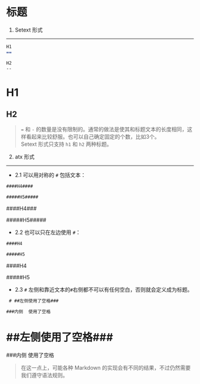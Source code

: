 标题
====

1. Setext 形式
--------------

```markdown
H1
==

H2
--
```

H1
==

H2
--

>`=` 和 `-` 的数量是没有限制的。通常的做法是使其和标题文本的长度相同，这样看起来比较舒服。也可以自己确定固定的个数，比如3个。  
>Setext 形式只支持 `h1` 和 `h2` 两种标题。

2. atx 形式
----------

- 2.1 可以用对称的 `#` 包括文本：

```markdown
####H4####

#####H5#####
```

####H4###

#####H5#####

- 2.2 也可以只在左边使用 `#`：

```markdown
####H4

#####H5
```

####H4

#####H5

- 2.3  `#` 左侧和靠近文本的`#`右侧都不可以有任何空白，否则就会定义成为标题。

```markdown
 # ##左侧使用了空格###

###内侧  使用了空格
```

 # ##左侧使用了空格###

###内侧  使用了空格

>在这一点上，可能各种 Markdown 的实现会有不同的结果，不过仍然需要我们遵守语法规则。